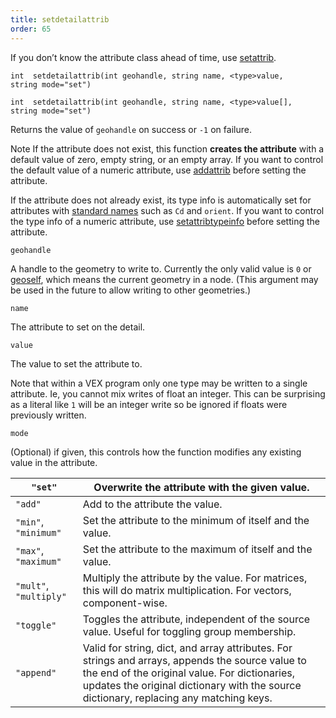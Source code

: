 ```yaml
---
title: setdetailattrib
order: 65
---
```

If you don’t know the attribute class ahead of time, use [setattrib](/en/houdini-vex/attributes-and-intrinsics/setattrib "Writes an attribute value to geometry.").

`int  setdetailattrib(int geohandle, string name, <type>value, string mode="set")`

`int  setdetailattrib(int geohandle, string name, <type>value[], string mode="set")`

Returns the value of `geohandle` on success or `-1` on failure.

Note
If the attribute does not exist, this function **creates the attribute** with a default value of zero, empty string, or an empty array.
If you want to control the default value of a numeric attribute, use [addattrib](/en/houdini-vex/attributes-and-intrinsics/addattrib "Adds an attribute to a geometry.") before setting the attribute.

If the attribute does not already exist, its type info is automatically set for attributes with [standard names](/en/houdini-vex/snippets.html#known) such as `Cd` and `orient`.
If you want to control the type info of a numeric attribute, use [setattribtypeinfo](/en/houdini-vex/attributes-and-intrinsics/setattribtypeinfo "Sets the meaning of an attribute in geometry.") before setting the attribute.

`geohandle`

A handle to the geometry to write to. Currently the only valid value is `0` or [geoself](/en/houdini-vex/geometry/geoself "Returns a handle to the current geometry."), which means the current geometry in a node. (This argument may be used in the future to allow writing to other geometries.)

`name`

The attribute to set on the detail.

`value`

The value to set the attribute to.

Note that within a VEX program only one type may be written to a single attribute. Ie, you cannot mix writes of float an integer. This can be surprising as a literal like `1` will be an integer write so be ignored if floats were previously written.

`mode`

(Optional) if given, this controls how the function modifies any existing value in the attribute.

| `"set"` | Overwrite the attribute with the given value. |
| --- | --- |
| `"add"` | Add to the attribute the value. |
| `"min"`, `"minimum"` | Set the attribute to the minimum of itself and the value. |
| `"max"`, `"maximum"` | Set the attribute to the maximum of itself and the value. |
| `"mult"`, `"multiply"` | Multiply the attribute by the value. For matrices, this will do matrix multiplication. For vectors, component-wise. |
| `"toggle"` | Toggles the attribute, independent of the source value. Useful for toggling group membership. |
| `"append"` | Valid for string, dict, and array attributes. For strings and  arrays, appends the source value to the end of the original  value. For dictionaries, updates the original dictionary with  the source dictionary, replacing any matching keys. |
